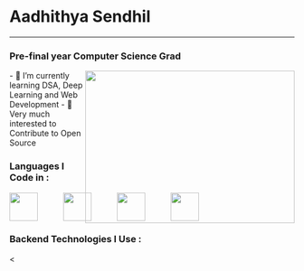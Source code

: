 #  Aadhithya Sendhil
---
### Pre-final year Computer Science Grad
<img align="right" width='370' height='270' src='https://media1.tenor.com/m/41I-iMyClCgAAAAd/programmer-programming.gif'>
- 🌱 I’m currently learning DSA, Deep Learning and Web Development
- 👯 Very much interested to Contribute to Open Source

### Languages I Code in : 
<div style="display: flex; gap: 30px; align-items: center;">
  <img height="50px" width="50px" style="margin-right: 15px;" src="https://cdn-icons-png.flaticon.com/512/5968/5968350.png">
<img height="50px" width="50px" style="margin-right: 15px;" src="https://cdn-icons-png.flaticon.com/512/226/226777.png">
<img height="50px" width="50px" style="margin-right: 15px;" src="https://www.interviewbit.com/blog/wp-content/uploads/2021/09/C-2.png">
<img height="50px" width="50px" src="https://upload.wikimedia.org/wikipedia/commons/thumb/b/bd/Logo_C_sharp.svg/910px-Logo_C_sharp.svg.png">

</div>


### Backend Technologies I Use :

<
<!--
**PazhayaSoru/PazhayaSoru** is a ✨ _special_ ✨ repository because its `README.md` (this file) appears on your GitHub profile.

Here are some ideas to get you started:

- 🔭 I’m currently working on ...
- 🌱 I’m currently learning ...
- 👯 I’m looking to collaborate on ...
- 🤔 I’m looking for help with ...
- 💬 Ask me about ...
- 📫 How to reach me: ...
- 😄 Pronouns: ...
- ⚡ Fun fact: ...
-->
